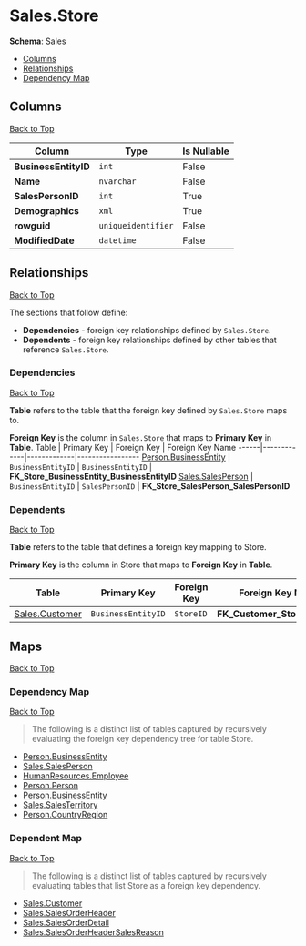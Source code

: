 # Sales.Store

**Schema**: Sales
* [Columns](#columns)
* [Relationships](#relationships)
* [Dependency Map](#dependency-map)

## Columns
[Back to Top](#store)

Column | Type | Is Nullable
-------|------|------------
**BusinessEntityID** | `int` | False
**Name** | `nvarchar` | False
**SalesPersonID** | `int` | True
**Demographics** | `xml` | True
**rowguid** | `uniqueidentifier` | False
**ModifiedDate** | `datetime` | False

## Relationships
[Back to Top](#store)


The sections that follow define:
* **Dependencies** - foreign key relationships defined by `Sales.Store`.
* **Dependents** - foreign key relationships defined by other tables that reference `Sales.Store`.

### Dependencies
[Back to Top](#store)


**Table** refers to the table that the foreign key defined by `Sales.Store` maps to.

**Foreign Key** is the column in `Sales.Store` that maps to **Primary Key** in **Table**.
Table | Primary Key | Foreign Key | Foreign Key Name
------|-------------|-------------|-----------------
[Person.BusinessEntity](../Person/BusinessEntity.md) | `BusinessEntityID` | `BusinessEntityID` | **FK_Store_BusinessEntity_BusinessEntityID**
[Sales.SalesPerson](./SalesPerson.md) | `BusinessEntityID` | `SalesPersonID` | **FK_Store_SalesPerson_SalesPersonID**

### Dependents
[Back to Top](#store)

**Table** refers to the table that defines a foreign key mapping to Store.

**Primary Key** is the column in Store that maps to **Foreign Key** in **Table**.

Table | Primary Key | Foreign Key | Foreign Key Name
------|-------------|-------------|-----------------
[Sales.Customer](./Customer.md) | `BusinessEntityID` | `StoreID` | **FK_Customer_Store_StoreID**

## Maps
[Back to Top](#store)

### Dependency Map
[Back to Top](#store)

> The following is a distinct list of tables captured by recursively evaluating the foreign key dependency tree for table Store.

* [Person.BusinessEntity](../Person/BusinessEntity.md)
* [Sales.SalesPerson](./SalesPerson.md)
* [HumanResources.Employee](../HumanResources/Employee.md)
* [Person.Person](../Person/Person.md)
* [Person.BusinessEntity](./BusinessEntity.md)
* [Sales.SalesTerritory](./SalesTerritory.md)
* [Person.CountryRegion](../Person/CountryRegion.md)
### Dependent Map
[Back to Top](#store)

> The following is a distinct list of tables captured by recursively evaluating tables that list Store as a foreign key dependency.

* [Sales.Customer](./Customer.md)
* [Sales.SalesOrderHeader](./SalesOrderHeader.md)
* [Sales.SalesOrderDetail](./SalesOrderDetail.md)
* [Sales.SalesOrderHeaderSalesReason](./SalesOrderHeaderSalesReason.md)

